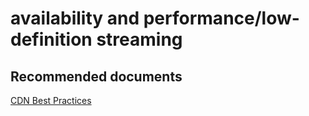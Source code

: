 <properties
	pageTitle="availability and performance/low-definition streaming"
	description="availability and performance/low-definition streaming"
	service="microsoft.cdn"
	resource="profiles"
	authors="aashu"
	displayOrder=""
	selfHelpType="generic"
	supportTopicIds="32302792"
	resourceTags=""
	productPesIds="15528"
	cloudEnvironments="public"
	articleId="c8f953a7-66b6-4c69-8a4d-eb580fb22890"
/>

# availability and performance/low-definition streaming


## **Recommended documents**
[CDN Best Practices](https://azure.microsoft.com/documentation/articles/best-practices-cdn/)
